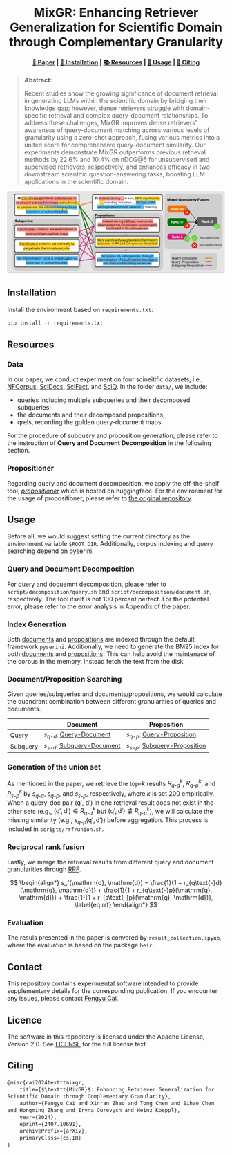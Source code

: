 <h1 align="center">MixGR: Enhancing Retriever Generalization for Scientific Domain through Complementary Granularity</h1>

<h4 align="center">
    <p>
        <a href="https://arxiv.org/abs/2407.10691">📑 Paper</a> |
        <a href="#installation">🔧 Installation</a> |
        <a href="#resources">📚 Resources</a> |
        <a href="#usage">🚀 Usage</a> |
        <a href="#citing">📄 Citing</a>
    </p>
</h4>

> **Abstract:**
>
>  Recent studies show the growing significance of document retrieval in generating LLMs within the scientific domain by bridging their knowledge gap; however, dense retrievers struggle with domain-specific retrieval and complex query-document relationships. To address these challenges, MixGR improves dense retrievers' awareness of query-document matching across various levels of granularity using a zero-shot approach, fusing various metrics into a united score for comprehensive query-document similarity. Our experiments demonstrate MixGR outperforms previous retrieval methods by 22.6% and 10.4% on nDCG@5 for unsupervised and supervised retrievers, respectively, and enhances efficacy in two downstream scientific question-answering tasks, boosting LLM applications in the scientific domain.

<div style="text-align: center">
    <img src="figs/framework.png" alt="Description of MixGR Framework">
</div>

<h2 id="installation">Installation</h2>

Install the environment based on `requirements.txt`:

```bash
pip install -r requirements.txt
```

<h2 id="resources">Resources</h2>

### Data
In our paper, we conduct experiment on four scineitific datasets, i.e., [NFCorpus](https://www.cl.uni-heidelberg.de/statnlpgroup/nfcorpus/), [SciDocs](https://huggingface.co/datasets/BeIR/scidocs), [SciFact](https://huggingface.co/datasets/BeIR/scifact), and [SciQ](https://huggingface.co/datasets/bigbio/sciq).
In the folder `data/`, we include:
- queries including multiple subqueries and their decomposed subqueries;
- the documents and their decomposed propositions;
- qrels, recording the golden query-document maps.

For the procedure of subquery and proposition generation, please refer to the instruction of **Query and Document Decomposition** in the following section.

### Propositioner
Regarding query and document decomposition, we apply the off-the-shelf tool, [*propositioner*](https://huggingface.co/chentong00/propositionizer-wiki-flan-t5-large) which is hosted on huggingface.
For the environment for the usage of propositioner, please refer to [the original repository](https://github.com/chentong0/factoid-wiki).

<h2 id="usage">Usage</h2>

Before all, we would suggest setting the current directory as the environment variable `$ROOT_DIR`. Additionally, corpus indexing and query searching depend on [pyserini](https://github.com/castorini/pyserini).

### Query and Document Decomposition

For query and docuemnt decomposition, please refer to `script/decomposition/query.sh` and `script/decomposition/document.sh`, respectively.
The tool itself is not 100 percent perfect. For the potential error, please refer to the error analysis in Appendix of the paper.

### Index Generation

Both [documents](scripts/index/index_chunk_dense.sh) and [propositions](scripts/index/index_prop_dense.sh) are indexed through the default framework `pyserini`.
Additionally, we need to generate the BM25 index for both [documents](scripts/index/index_chunk_bm25.sh) and [propositions](scripts/index/index_prop_bm25.sh). This can help avoid the maintenace of the corpus in the memory, instead fetch the text from the disk.

### Document/Proposition Searching

Given queries/subqueries and documents/propositions, we would calculate the quandrant combination between different granularities of queries and documents.

|       | Document | Proposition |
|-------|----------|-------------|
| Query | $s_{q\text{-}d}$: [Query-Document](scripts/search/query_chunk.sh) | $s_{q\text{-}p}$: [Query-Proposition](scripts/search/query_prop.sh) |
| Subquery | $s_{s\text{-}d}$: [Subquery-Document](scripts/search/subquery_chunk.sh) | $s_{s\text{-}p}$: [Subquery-Proposition](scripts/search/subquery_prop.sh) |

### Generation of the union set

As mentioned in the paper, we retrieve the top-$k$ results $R^k_{q\text{-}d}$, $R^k_{q\text{-}p}$, and $R^k_{s\text{-}p}$ by $s_{q\text{-}d}$, $s_{q\text{-}p}$, and $s_{s\text{-}p}$, respectively, where $k$ is set 200 empirically.
When a query-doc pair ($\mathrm{q}'$, $\mathrm{d}'$) in one retrieval result does not exist in the other sets (e.g., $(\mathrm{q}', \mathrm{d}') \in R^k_{q\text{-}d}$ but $(\mathrm{q}', \mathrm{d}') \notin R^k_{q\text{-}p}$), we will calculate the missing similarity (e.g., $s_{q\text{-}p}(\mathrm{q}',\mathrm{d}')$) before aggregation. This process is included in `scripts/rrf/union.sh`.

### Reciprocal rank fusion

Lastly, we merge the retrieval results from different query and document granularities through [RRF](scripts/rrf/fusion.sh).

$$
\begin{align*}
    s_f(\mathrm{q}, \mathrm{d}) = \frac{1}{1 + r_{q\text{-}d}(\mathrm{q}, \mathrm{d})} + \frac{1}{1 + r_{q\text{-}p}(\mathrm{q}, \mathrm{d})} + \frac{1}{1 + r_{s\text{-}p}(\mathrm{q}, \mathrm{d})},
    \label{eq:rrf}
\end{align*}
$$

### Evaluation

The resuls presented in the paper is convered by `result_collection.ipynb`, where the evaluation is based on the package `beir`.

<h2>Contact</h2>

This repository contains experimental software intended to provide supplementary details for the corresponding publication. If you encounter any issues, please contact [Fengyu Cai](mailto:fengyu.cai@tu-darmstadt).

<h2>Licence</h2>

The software in this repocitory is licensed under the Apache License, Version 2.0. See [LICENSE](LICENCE) for the full license text.

<h2 id="citing">Citing</h2>

```
@misc{cai2024textttmixgr,
    title={$\texttt{MixGR}$: Enhancing Retriever Generalization for Scientific Domain through Complementary Granularity},
    author={Fengyu Cai and Xinran Zhao and Tong Chen and Sihao Chen and Hongming Zhang and Iryna Gurevych and Heinz Koeppl},
    year={2024},
    eprint={2407.10691},
    archivePrefix={arXiv},
    primaryClass={cs.IR}
}
```